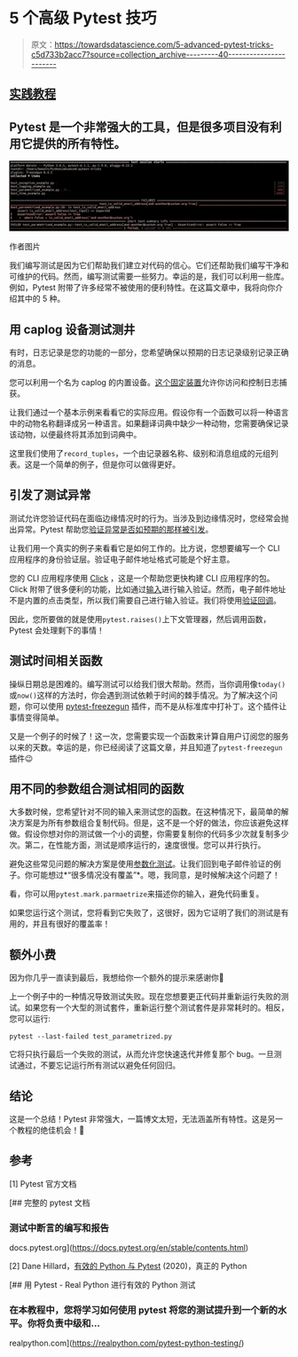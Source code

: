 # 5 个高级 Pytest 技巧

> 原文：<https://towardsdatascience.com/5-advanced-pytest-tricks-c5d733b2acc7?source=collection_archive---------40----------------------->

## [实践教程](https://towardsdatascience.com/tagged/hands-on-tutorials)

## Pytest 是一个非常强大的工具，但是很多项目没有利用它提供的所有特性。

![](img/7758891f593d3951f57e9491d80e1eb2.png)

作者图片

我们编写测试是因为它们帮助我们建立对代码的信心。它们还帮助我们编写干净和可维护的代码。然而，编写测试需要一些努力。幸运的是，我们可以利用一些库。例如，Pytest 附带了许多经常不被使用的便利特性。在这篇文章中，我将向你介绍其中的 5 种。

## 用 caplog 设备测试测井

有时，日志记录是您的功能的一部分，您希望确保以预期的日志记录级别记录正确的消息。

您可以利用一个名为 caplog 的内置设备。[这个固定装置](https://docs.pytest.org/en/stable/reference.html#caplog)允许你访问和控制日志捕获。

让我们通过一个基本示例来看看它的实际应用。假设你有一个函数可以将一种语言中的动物名称翻译成另一种语言。如果翻译词典中缺少一种动物，您需要确保记录该动物，以便最终将其添加到词典中。

这里我们使用了`record_tuples`，一个由记录器名称、级别和消息组成的元组列表。这是一个简单的例子，但是你可以做得更好。

## 引发了测试异常

测试允许您验证代码在面临边缘情况时的行为。当涉及到边缘情况时，您经常会抛出异常。Pytest 帮助您[验证异常是否如预期的那样被引发](https://docs.pytest.org/en/reorganize-docs/new-docs/user/pytest_raises.html)。

让我们用一个真实的例子来看看它是如何工作的。比方说，您想要编写一个 CLI 应用程序的身份验证层。验证电子邮件地址格式可能是个好主意。

您的 CLI 应用程序使用 [Click](https://click.palletsprojects.com/en/7.x/) ，这是一个帮助您更快构建 CLI 应用程序的包。Click 附带了很多便利的功能，比如通过[输入](https://click.palletsprojects.com/en/7.x/parameters/#parameter-types)进行输入验证。然而，电子邮件地址不是内置的点击类型，所以我们需要自己进行输入验证。我们将使用[验证回调](https://click.palletsprojects.com/en/7.x/options/#callbacks-for-validation)。

因此，您所要做的就是使用`pytest.raises()`上下文管理器，然后调用函数，Pytest 会处理剩下的事情！

## 测试时间相关函数

操纵日期总是困难的。编写测试可以给我们很大帮助。然而，当你调用像`today()`或`now()`这样的方法时，你会遇到测试依赖于时间的棘手情况。为了解决这个问题，你可以使用 [pytest-freezegun](https://pypi.org/project/pytest-freezegun/) 插件，而不是从标准库中打补丁。这个插件让事情变得简单。

又是一个例子的时候了！这一次，您需要实现一个函数来计算自用户订阅您的服务以来的天数。幸运的是，你已经阅读了这篇文章，并且知道了`pytest-freezegun`插件😉

## 用不同的参数组合测试相同的函数

大多数时候，您希望针对不同的输入来测试您的函数。在这种情况下，最简单的解决方案是为所有参数组合复制代码。但是，这不是一个好的做法，你应该避免这样做。假设你想对你的测试做一个小的调整，你需要复制你的代码多少次就复制多少次。第二，在性能方面，测试是顺序运行的，速度很慢。您可以并行执行。

避免这些常见问题的解决方案是使用[参数化测试](https://docs.pytest.org/en/stable/example/parametrize.html)。让我们回到电子邮件验证的例子。你可能想过*“很多情况没有覆盖”*。嗯，我同意，是时候解决这个问题了！

看，你可以用`pytest.mark.parmaetrize`来描述你的输入，避免代码重复。

如果您运行这个测试，您将看到它失败了，这很好，因为它证明了我们的测试是有用的，并且有很好的覆盖率！

## 额外小费

因为你几乎一直读到最后，我想给你一个额外的提示来感谢你🙂

上一个例子中的一种情况导致测试失败。现在您想要更正代码并重新运行失败的测试。如果您有一个大型的测试套件，重新运行整个测试套件是非常耗时的。相反，您可以运行:

```
pytest --last-failed test_parametrized.py
```

它将只执行最后一个失败的测试，从而允许您快速迭代并修复那个 bug。一旦测试通过，不要忘记运行所有测试以避免任何回归。

## 结论

这是一个总结！Pytest 非常强大，一篇博文太短，无法涵盖所有特性。这是另一个教程的绝佳机会！🤗

## 参考

[1] Pytest 官方文档

 [## 完整的 pytest 文档

### 测试中断言的编写和报告

docs.pytest.org](https://docs.pytest.org/en/stable/contents.html) 

[2] Dane Hillard，[有效的 Python 与 Pytest](https://realpython.com/pytest-python-testing/) (2020)，真正的 Python

[](https://realpython.com/pytest-python-testing/) [## 用 Pytest - Real Python 进行有效的 Python 测试

### 在本教程中，您将学习如何使用 pytest 将您的测试提升到一个新的水平。你将负责中级和…

realpython.com](https://realpython.com/pytest-python-testing/)
